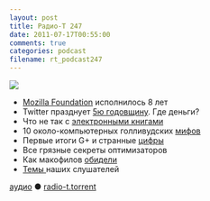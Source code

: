 ```yaml
---
layout: post
title: Радио-Т 247
date: 2011-07-17T00:55:00
comments: true
categories: podcast
filename: rt_podcast247
---
```

![](https://radio-t.com/images/radio-t/rt247.png)




- [Mozilla Foundation](http://habrahabr.ru/blogs/mozilla/124276/) исполнилось 8 лет
- Twitter празднует [5ю годовщину](http://www.fastcompany.com/1767242/happy-5th-birthday-twitter-love-google-facebook-aol). Где деньги?
- Что не так с [электронными книгами](http://habrahabr.ru/blogs/ebooks/123853/)
- 10 около-компьютерных голливудских [мифов](http://www.maximumpc.com/article/features/does_not_compute_10_pc_myths_movies_and_television)
- Первые итоги G+ и странные [цифры](http://techcrunch.com/2011/07/14/larry-page-on-google-over-10-million-users-1-billion-items-shared/)
- Все грязные секреты оптимизаторов
- Как макофилов [обидели](http://forkbombr.net/no-lion/)
- [Темы ](http://new.radio-t.com/2011/07/247.html)наших слушателей

[аудио](http://archive.rucast.net/radio-t/media/rt_podcast247.mp3) ● [radio-t.torrent](http://www.radio-t.com/torrents/rt_podcast247.mp3.torrent)<audio src="http://archive.rucast.net/radio-t/media/rt_podcast247.mp3" preload="none"></audio>
